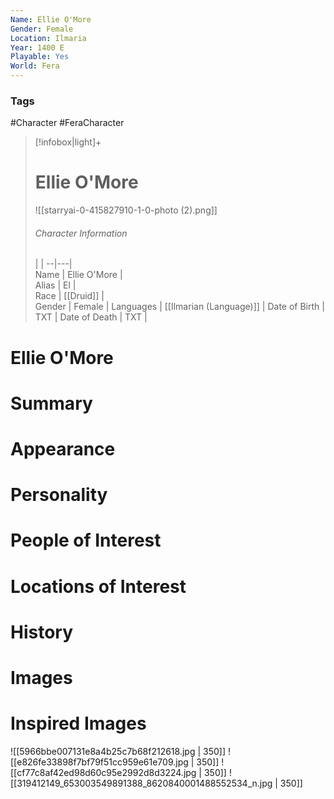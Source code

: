 ```yaml
---
Name: Ellie O'More
Gender: Female
Location: Ilmaria
Year: 1400 E
Playable: Yes
World: Fera
---
```


### Tags
#Character #FeraCharacter 

> [!infobox|light]+  
> # Ellie O'More  
> ![[starryai-0-415827910-1-0-photo (2).png]]
> ###### Character Information
>  |   |
> --|---|  
> Name | Ellie O'More |  
> Alias | El |  
> Race | [[Druid]] |  
> Gender | Female |
> Languages | [[Ilmarian (Language)]] |
> Date of Birth | TXT |
> Date of Death | TXT |

# Ellie O'More

# Summary

# Appearance

# Personality

# People of Interest

# Locations of Interest

# History

# Images

# Inspired Images
![[5966bbe007131e8a4b25c7b68f212618.jpg | 350]]
![[e826fe33898f7bf79f51cc959e61e709.jpg | 350]]
![[cf77c8af42ed98d60c95e2992d8d3224.jpg | 350]]
![[319412149_653003549891388_8620840001488552534_n.jpg | 350]]